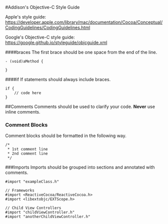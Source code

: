 #Addison's Objective-C Style Guide

Apple's style guide: https://developer.apple.com/library/mac/documentation/Cocoa/Conceptual/CodingGuidelines/CodingGuidelines.html

Google's Objective-C style guide: https://google.github.io/styleguide/objcguide.xml

####braces
The first brace should be one space from the end of the line.

	- (void)aMethod {
		
	}

####if
If statements should always include braces.
	
	if {
		// code here
	}
	

##Comments
Comments should be used to clarify your code. **Never** use inline comments.

### Comment Blocks
Comment blocks should be formatted in the following way.
	
	/*
 	 * 1st comment line
 	 * 2nd comment line
 	 */


###Imports
Imports should be grouped into sections and annotated with comments.
	
	#import "exampleClass.h"
	
	// Frameworks
	#import <ReactiveCocoa/ReactiveCocoa.h>
	#import <libextobjc/EXTScope.h>

	// Child View Controllers
	#import "childViewController.h"
	#import "anotherChildViewController.h"
	
